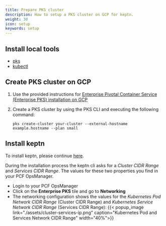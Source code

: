 ```yaml
---
title: Prepare PKS cluster
description: How to setup a PKS cluster on GCP for keptn.
weight: 30
icon: setup
keywords: setup
---
```


## Install local tools
- [pks](https://docs.pivotal.io/runtimes/pks/1-4/installing-pks-cli.html)
- [kubectl](https://docs.pivotal.io/runtimes/pks/1-4/installing-kubectl-cli.html)

## Create PKS cluster on GCP
1. Use the provided instructions for [Enterprise Pivotal Container Service (Enterprise PKS) installation on GCP](https://docs.pivotal.io/runtimes/pks/1-4/gcp-index.html)

1. Create a PKS cluster by using the PKS CLI and executing the following command:
    ```console
    pks create-cluster your-cluster --external-hostname example.hostname --plan small
    ```

## Install keptn 

To install keptn, please continue [here](../setup-keptn/).

During the installation process the keptn cli asks for a *Cluster CIDR Range* and *Services CIDR Range*. The values for these two properties you find in your PCF OpsManager. 

* Login to your PCF OpsManager
* Click on the **Enterprise PKS** tile and go to **Networking**
* The networking configuration shows the values for the *Kubernetes Pod Network CIDR Range* (Cluster CIDR Range) and *Kubernetes Service Network CIDR Range* (Services CIDR Range):
  {{< popup_image link="./assets/cluster-services-ip.png" 
    caption="Kubernetes Pod and Services Network CIDR Range" width="40%">}}